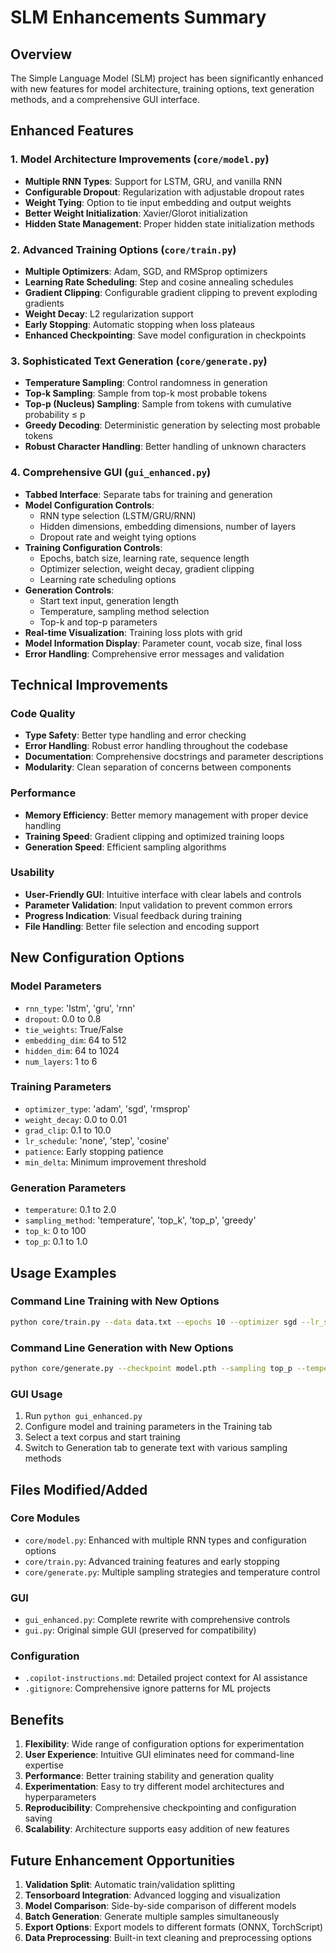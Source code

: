 # SLM Enhancements Summary

## Overview
The Simple Language Model (SLM) project has been significantly enhanced with new features for model architecture, training options, text generation methods, and a comprehensive GUI interface.

## Enhanced Features

### 1. Model Architecture Improvements (`core/model.py`)
- **Multiple RNN Types**: Support for LSTM, GRU, and vanilla RNN
- **Configurable Dropout**: Regularization with adjustable dropout rates
- **Weight Tying**: Option to tie input embedding and output weights
- **Better Weight Initialization**: Xavier/Glorot initialization
- **Hidden State Management**: Proper hidden state initialization methods

### 2. Advanced Training Options (`core/train.py`)
- **Multiple Optimizers**: Adam, SGD, and RMSprop optimizers
- **Learning Rate Scheduling**: Step and cosine annealing schedules
- **Gradient Clipping**: Configurable gradient clipping to prevent exploding gradients
- **Weight Decay**: L2 regularization support
- **Early Stopping**: Automatic stopping when loss plateaus
- **Enhanced Checkpointing**: Save model configuration in checkpoints

### 3. Sophisticated Text Generation (`core/generate.py`)
- **Temperature Sampling**: Control randomness in generation
- **Top-k Sampling**: Sample from top-k most probable tokens
- **Top-p (Nucleus) Sampling**: Sample from tokens with cumulative probability ≤ p
- **Greedy Decoding**: Deterministic generation by selecting most probable tokens
- **Robust Character Handling**: Better handling of unknown characters

### 4. Comprehensive GUI (`gui_enhanced.py`)
- **Tabbed Interface**: Separate tabs for training and generation
- **Model Configuration Controls**:
  - RNN type selection (LSTM/GRU/RNN)
  - Hidden dimensions, embedding dimensions, number of layers
  - Dropout rate and weight tying options
- **Training Configuration Controls**:
  - Epochs, batch size, learning rate, sequence length
  - Optimizer selection, weight decay, gradient clipping
  - Learning rate scheduling options
- **Generation Controls**:
  - Start text input, generation length
  - Temperature, sampling method selection
  - Top-k and top-p parameters
- **Real-time Visualization**: Training loss plots with grid
- **Model Information Display**: Parameter count, vocab size, final loss
- **Error Handling**: Comprehensive error messages and validation

## Technical Improvements

### Code Quality
- **Type Safety**: Better type handling and error checking
- **Error Handling**: Robust error handling throughout the codebase
- **Documentation**: Comprehensive docstrings and parameter descriptions
- **Modularity**: Clean separation of concerns between components

### Performance
- **Memory Efficiency**: Better memory management with proper device handling
- **Training Speed**: Gradient clipping and optimized training loops
- **Generation Speed**: Efficient sampling algorithms

### Usability
- **User-Friendly GUI**: Intuitive interface with clear labels and controls
- **Parameter Validation**: Input validation to prevent common errors
- **Progress Indication**: Visual feedback during training
- **File Handling**: Better file selection and encoding support

## New Configuration Options

### Model Parameters
- `rnn_type`: 'lstm', 'gru', 'rnn'
- `dropout`: 0.0 to 0.8
- `tie_weights`: True/False
- `embedding_dim`: 64 to 512
- `hidden_dim`: 64 to 1024
- `num_layers`: 1 to 6

### Training Parameters
- `optimizer_type`: 'adam', 'sgd', 'rmsprop'
- `weight_decay`: 0.0 to 0.01
- `grad_clip`: 0.1 to 10.0
- `lr_schedule`: 'none', 'step', 'cosine'
- `patience`: Early stopping patience
- `min_delta`: Minimum improvement threshold

### Generation Parameters
- `temperature`: 0.1 to 2.0
- `sampling_method`: 'temperature', 'top_k', 'top_p', 'greedy'
- `top_k`: 0 to 100
- `top_p`: 0.1 to 1.0

## Usage Examples

### Command Line Training with New Options
```bash
python core/train.py --data data.txt --epochs 10 --optimizer sgd --lr_schedule cosine
```

### Command Line Generation with New Options
```bash
python core/generate.py --checkpoint model.pth --sampling top_p --temperature 0.8 --top_p 0.9
```

### GUI Usage
1. Run `python gui_enhanced.py`
2. Configure model and training parameters in the Training tab
3. Select a text corpus and start training
4. Switch to Generation tab to generate text with various sampling methods

## Files Modified/Added

### Core Modules
- `core/model.py`: Enhanced with multiple RNN types and configuration options
- `core/train.py`: Advanced training features and early stopping
- `core/generate.py`: Multiple sampling strategies and temperature control

### GUI
- `gui_enhanced.py`: Complete rewrite with comprehensive controls
- `gui.py`: Original simple GUI (preserved for compatibility)

### Configuration
- `.copilot-instructions.md`: Detailed project context for AI assistance
- `.gitignore`: Comprehensive ignore patterns for ML projects

## Benefits

1. **Flexibility**: Wide range of configuration options for experimentation
2. **User Experience**: Intuitive GUI eliminates need for command-line expertise
3. **Performance**: Better training stability and generation quality
4. **Experimentation**: Easy to try different model architectures and hyperparameters
5. **Reproducibility**: Comprehensive checkpointing and configuration saving
6. **Scalability**: Architecture supports easy addition of new features

## Future Enhancement Opportunities

1. **Validation Split**: Automatic train/validation splitting
2. **Tensorboard Integration**: Advanced logging and visualization
3. **Model Comparison**: Side-by-side comparison of different models
4. **Batch Generation**: Generate multiple samples simultaneously
5. **Export Options**: Export models to different formats (ONNX, TorchScript)
6. **Data Preprocessing**: Built-in text cleaning and preprocessing options
